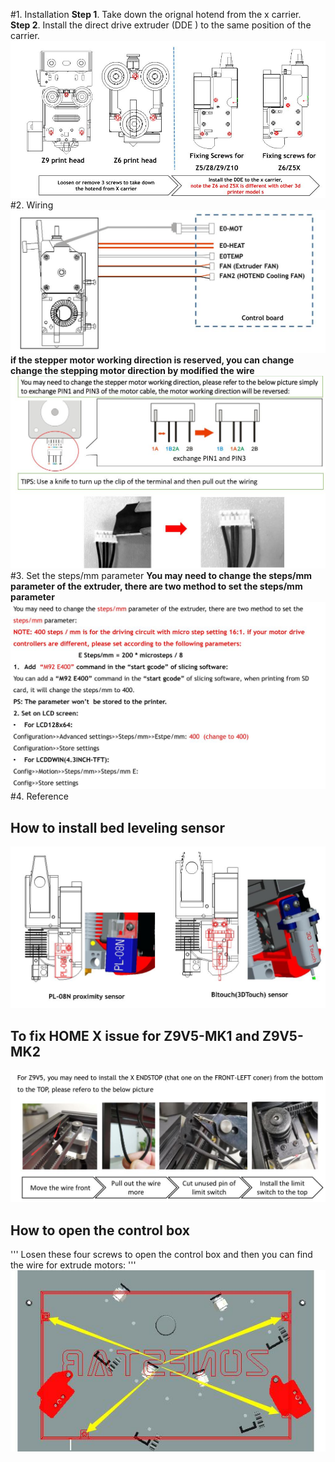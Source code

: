 #1. Installation
**Step 1**. Take down the orignal hotend from the x carrier.  
**Step 2**. Install the direct drive extruder (DDE ) to the same position of the carrier.  
![DDE_Installation](DDE_Installation.jpg)
#2. Wiring
![Wiring](DDE_Wiring.jpg)
**if the stepper motor working direction is reserved, you can change change the stepping motor direction by modified the wire**  
![DDE_Installation](Change_motor_working_direction.jpg)  
#3. Set the steps/mm parameter
**You may need to change the steps/mm parameter of the extruder, there are two method to set the steps/mm parameter**  
![](Set_steps_per_mm.jpg)
#4. Reference
## How to install bed leveling sensor
![](Install_Bed_leveling_Sensor.jpg)
## To fix HOME X issue for Z9V5-MK1 and Z9V5-MK2
![](Install_Z9V5.jpg)
## How to open the control box
'''
Losen these four screws to open the control box and then you can find the wire for extrude motors:
'''    
![](OpenZ9V5Box.jpg)